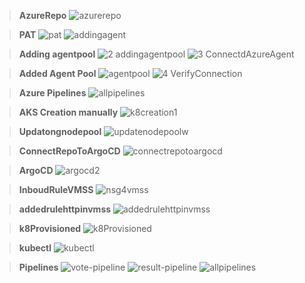 > **AzureRepo**
![azurerepo](https://github.com/vsingh55/AzureDevOps-CI-CD/assets/138707342/8f9bfb19-66be-46cd-9506-42cdd2bb39e0)

> **PAT**
![pat](https://github.com/vsingh55/Git2Azure-Migration-CI-CD/assets/138707342/253131e1-33fa-4d6c-a2d6-7a85ade45db8)
![addingagent](https://github.com/vsingh55/Git2Azure-Migration-CI-CD/assets/138707342/01c7c093-88fe-4186-a5c4-1e08195c63a2)

> **Adding agentpool**
![2 addingagentpool](https://github.com/vsingh55/Git2Azure-Pipeline-Migration/assets/138707342/d20c28d3-bc27-46f9-b1b4-f7af8abc903c)
![3 ConnectdAzureAgent](https://github.com/vsingh55/Git2Azure-Pipeline-Migration/assets/138707342/1bcb308d-0561-4e43-ac57-31ced035935c)

> **Added Agent Pool**
![agentpool](https://github.com/vsingh55/Git2Azure-Pipeline-Migration/assets/138707342/cee1f302-bbd5-41ce-9afb-8b1094ec9f40)
![4 VerifyConnection](https://github.com/vsingh55/Git2Azure-Pipeline-Migration/assets/138707342/a50ebffa-21ca-4bb7-a48e-44632981174a)

>**Azure Pipelines**
![allpipelines](https://github.com/vsingh55/Git2Azure-Migration-CI-CD/assets/138707342/d84ea25e-2848-4043-aa22-5c4ea1c39c29)

> **AKS Creation manually**
![k8creation1](https://github.com/vsingh55/AzureDevOps-CI-CD/assets/138707342/af2a235d-0700-4f19-b05f-edc0a35578c3)


> **Updatongnodepool**
![updatenodepoolw](https://github.com/vsingh55/AzureDevOps-CI-CD/assets/138707342/fe1b9a06-06d0-450d-af28-1ce5db56321b)

> **ConnectRepoToArgoCD**
![connectrepotoargocd](https://github.com/vsingh55/AzureDevOps-CI-CD/assets/138707342/f3822bfe-70b8-4057-9c05-db8a2d937dc3)

> **ArgoCD**
![argocd2](https://github.com/vsingh55/AzureDevOps-CI-CD/assets/138707342/9e2997d2-d979-4b45-8573-bb8ad35941ee)

> **InboudRuleVMSS**
![nsg4vmss](https://github.com/vsingh55/AzureDevOps-CI-CD/assets/138707342/cff7de75-1f2f-46d9-8d3b-9b4abe038daa)

> **addedrulehttpinvmss**
![addedrulehttpinvmss](https://github.com/vsingh55/AzureDevOps-CI-CD/assets/138707342/6841c50b-29a2-4809-977f-1787e3e58230)

> **k8Provisioned**
![k8Provisioned](https://github.com/vsingh55/AzureDevOps-CI-CD/assets/138707342/499f89ba-0fe3-4a92-9bb9-01394df052c8)

> **kubectl**
![kubectl](https://github.com/vsingh55/AzureDevOps-CI-CD/assets/138707342/eb84fb07-fa79-4885-a454-ab8f0dba9769)

> **Pipelines**
![vote-pipeline](https://github.com/vsingh55/AzureDevOps-CI-CD/assets/138707342/1777cde1-ba17-4dd9-b33c-33b3693d590f)
![result-pipeline](https://github.com/vsingh55/AzureDevOps-CI-CD/assets/138707342/e3f15a94-2d7b-4757-a30f-695286f9b89e)
![allpipelines](https://github.com/vsingh55/AzureDevOps-CI-CD/assets/138707342/ae61f076-7cf9-48c4-8a34-d7fb1952df40)
